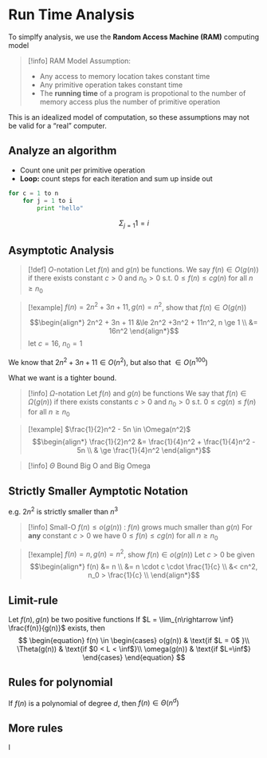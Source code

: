 # Run Time Analysis

To simplfy analysis, we use the **Random Access Machine (RAM)** computing model

>[!info] RAM Model
>Assumption:
> - Any access to memory location takes constant time
> - Any primitive operation takes constant time
> - The **running time**  of a program is propotional to the number of memory access plus the number of primitive operation

This is an idealized model of computation, so these assumptions may not be valid for a “real” computer.

## Analyze an algorithm
- Count one unit per primitive operation
- **Loop:** count steps for each iteration and sum up inside out
```python
for c = 1 to n
	for j = 1 to i 
		print "hello"
```
$$\Sigma_{j=1}1 = i$$
## Asymptotic Analysis

> [!def]  $O$-notation
> Let $f(n)$ and $g(n)$ be functions. 
> We say $f(n) \in O(g(n))$ if there exists constant $c > 0$ and $n_0 > 0$ s.t. $0 \le f(n) \le cg(n)$ for all $n \ge n_0$

> [!example] 
> $f(n) = 2n^2 + 3n+11, g(n) = n^2$, show that $f(n) \in O(g(n))$
> 
> $$\begin{align*}
> 2n^2 + 3n + 11 &\le 2n^2 +3n^2 + 11n^2, n \ge 1 \\
> &= 16n^2
> \end{align*}$$
> let $c = 16$, $n_0 = 1$
> 

We know that $2n^2 + 3n + 11 \in O(n^2)$, but also that $\in O(n^{100})$

What we want is a tighter bound.

> [!info] $\Omega$-notation
> Let $f(n)$ and $g(n)$ be functions
> We say that $f(n) \in \Omega(g(n))$ if there exists constants $c > 0$ and $n_0 > 0$ s.t. $0 \le c g(n) \le f(n)$ for all $n \ge n_0$

> [!example] 
> $\frac{1}{2}n^2 - 5n \in \Omega(n^2)$
> $$\begin{align*}
> \frac{1}{2}n^2 &= \frac{1}{4}n^2 + \frac{1}{4}n^2 - 5n \\
> & \ge \frac{1}{4}n^2
> \end{align*}$$

> [!info] $\Theta$ Bound
> Big O and Big Omega
> 

## Strictly Smaller Aymptotic Notation

e.g. $2n^2$ is strictly smaller than $n^3$

> [!info] Small-O
> $f(n) \le o(g(n))$ : $f(n)$ grows much smaller than $g(n)$
> For **any** constant $c>0$ we have $0 \le f(n) \le cg(n)$ for all $n \ge n_0$

> [!example] 
> $f(n) = n, g(n) = n^2$, show $f(n) \in o(g(n))$
> Let $c > 0$ be given
> $$\begin{align*}
> f(n) &= n \\
> &= n \cdot c \cdot \frac{1}{c} \\
> &< cn^2, n_0 > \frac{1}{c} \\
> \end{align*}$$


## Limit-rule

Let $f(n), g(n)$ be two positive functions
If $L = \lim_{n\rightarrow \inf} \frac{f(n)}{g(n)}$ exists, then
$$
\begin{equation}
  f(n) \in
    \begin{cases}
      o(g(n)) & \text{if $L = 0$ }\\
      \Theta(g(n)) & \text{if $0 < L < \inf$}\\
      \omega(g(n)) & \text{if $L=\inf$}
    \end{cases}       
\end{equation}
$$
## Rules for polynomial

If $f(n)$ is a polynomial of degree $d$, then $f(n) \in \Theta(n^d)$

## More rules
I